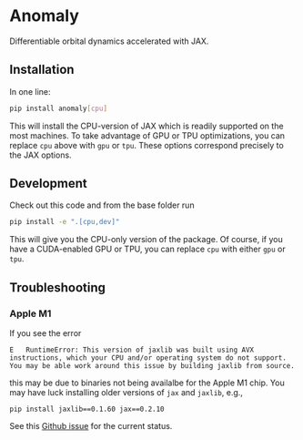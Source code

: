 # Anomaly

Differentiable orbital dynamics accelerated with JAX.


## Installation

In one line:

```bash
pip install anomaly[cpu]
```

This will install the CPU-version of JAX which is readily supported on the most machines. To take advantage of GPU or TPU optimizations, you can replace `cpu` above with `gpu` or `tpu`. These options correspond precisely to the JAX options. 


## Development

Check out this code and from the base folder run

```bash
pip install -e ".[cpu,dev]"
```

This will give you the CPU-only version of the package. Of course, if you have a CUDA-enabled GPU or TPU, you can replace `cpu` with either `gpu` or `tpu`.


## Troubleshooting

### Apple M1

If you see the error 
```
E   RuntimeError: This version of jaxlib was built using AVX instructions, which your CPU and/or operating system do not support. You may be able work around this issue by building jaxlib from source.
```
this may be due to binaries not being availalbe for the Apple M1 chip. You may have luck installing older versions of `jax` and `jaxlib`, e.g.,

```
pip install jaxlib==0.1.60 jax==0.2.10
```

See this [Github issue](https://github.com/google/jax/issues/5501) for the current status.
